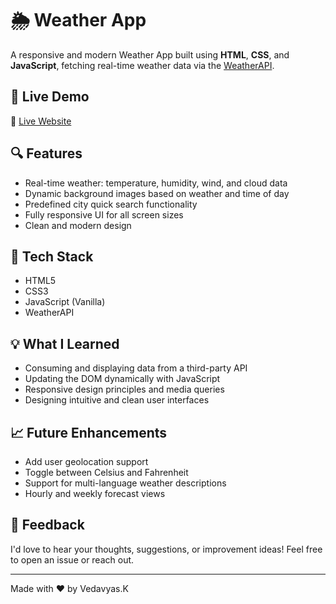 # 🌦️ Weather App

A responsive and modern Weather App built using **HTML**, **CSS**, and **JavaScript**, fetching real-time weather data via the [WeatherAPI](https://www.weatherapi.com/).

## 🚀 Live Demo

🔗 [Live Website](vedavyas06.github.io/weather-app/)  

## 🔍 Features

- Real-time weather: temperature, humidity, wind, and cloud data  
- Dynamic background images based on weather and time of day  
- Predefined city quick search functionality  
- Fully responsive UI for all screen sizes  
- Clean and modern design

## 🔧 Tech Stack

- HTML5  
- CSS3  
- JavaScript (Vanilla)  
- WeatherAPI

## 💡 What I Learned

- Consuming and displaying data from a third-party API  
- Updating the DOM dynamically with JavaScript  
- Responsive design principles and media queries  
- Designing intuitive and clean user interfaces

## 📈 Future Enhancements

- Add user geolocation support  
- Toggle between Celsius and Fahrenheit  
- Support for multi-language weather descriptions  
- Hourly and weekly forecast views

## 🙌 Feedback

I'd love to hear your thoughts, suggestions, or improvement ideas! Feel free to open an issue or reach out.

---

Made with ❤️ by Vedavyas.K
